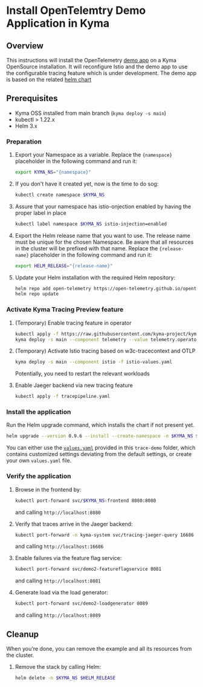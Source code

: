 # Install OpenTelemtry Demo Application in Kyma

## Overview

This instructions will install the OpenTelemetry [demo app](https://github.com/open-telemetry/opentelemetry-demo) on a Kyma OpenSource installation. It will reconfigure Istio and the demo app to use the configurable tracing feature which is under development. The demo app is based on the related [helm chart](https://github.com/open-telemetry/opentelemetry-helm-charts/tree/main/charts/opentelemetry-demo)

## Prerequisites

- Kyma OSS installed from main branch (`kyma deploy -s main`)
- kubectl > 1.22.x
- Helm 3.x

### Preparation

1. Export your Namespace as a variable. Replace the `{namespace}` placeholder in the following command and run it:

    ```bash
    export KYMA_NS="{namespace}"
    ```
1. If you don't have it created yet, now is the time to do sog:
    ```bash
    kubectl create namespace $KYMA_NS
    ```

1. Assure that your namespace has istio-onjection enabled by having the proper label in place
    ```bash
    kubectl label namespace $KYMA_NS istio-injection=enabled
    ```

1. Export the Helm release name that you want to use. The release name must be unique for the chosen Namespace. Be aware that all resources in the cluster will be prefixed with that name. Replace the `{release-name}` placeholder in the following command and run it:
    ```bash
    export HELM_RELEASE="{release-name}"
    ```

1. Update your Helm installation with the required Helm repository:

    ```bash
    helm repo add open-telemetry https://open-telemetry.github.io/opentelemetry-helm-charts
    helm repo update
    ```

### Activate Kyma Tracing Preview feature

1. (Temporary) Enable tracing feature in operator

    ```bash
    kubectl apply -f https://raw.githubusercontent.com/kyma-project/kyma/main/components/telemetry-operator/config/crd/bases/telemetry.kyma-project.io_tracepipelines.yaml
    kyma deploy -s main --component telemetry --value telemetry.operator.controllers.tracing.enabled=true
    ```

1. (Temporary) Activate Istio tracing based on w3c-tracecontext and OTLP
    ```bash
    kyma deploy -s main --component istio -f istio-values.yaml
    ```
    Potentially, you need to restart the relevant workloads

1. Enable Jaeger backend via new tracing feature
   ```bash
   kubectl apply -f tracepipeline.yaml
   ```

### Install the application

Run the Helm upgrade command, which installs the chart if not present yet.
```bash
helm upgrade --version 0.9.6 --install --create-namespace -n $KYMA_NS $HELM_RELEASE open-telemetry/opentelemetry-demo -f values.yaml
```

You can either use the [`values.yaml`](./values.yaml) provided in this `trace-demo` folder, which contains customized settings deviating from the default settings, or create your own `values.yaml` file.

### Verify the application

1. Browse in the frontend by:
   ```bash
   kubectl port-forward svc/$KYMA_NS-frontend 8080:8080
   ````
   and calling `http://localhost:8080`

1. Verify that traces arrive in the Jaeger backend:
   ```bash
   kubectl port-forward -n kyma-system svc/tracing-jaeger-query 16686
   ````
   and calling `http://localhost:16686`

1. Enable failures via the feature flag service:
   ```bash
   kubectl port-forward svc/demo2-featureflagservice 8081
   ````
   and calling `http://localhost:8081`

1. Generate load via the load generator:
   ```bash
   kubectl port-forward svc/demo2-loadgenerator 8089
   ````
   and calling `http://localhost:8089`


## Cleanup

When you're done, you can remove the example and all its resources from the cluster.

1. Remove the stack by calling Helm:

    ```bash
    helm delete -n $KYMA_NS $HELM_RELEASE
    ```
